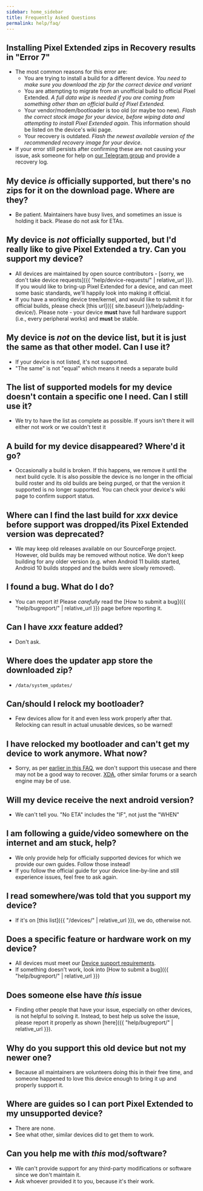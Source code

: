 ```yaml
---
sidebar: home_sidebar
title: Frequently Asked Questions
permalink: help/faq/
---
```


## Installing Pixel Extended zips in Recovery results in "Error 7"
 - The most common reasons for this error are:
   - You are trying to install a build for a different device. _You need to make sure you download the zip for the correct device *and* variant_
   - You are attempting to migrate from an unofficial build to official Pixel Extended. _A full data wipe is needed if you are coming from something other than an official build of Pixel Extended._
   - Your vendor/modem/bootloader is too old (or maybe too new). _Flash the correct stock image for your device, before wiping data and attempting to install Pixel Extended again_. This information should be listed on the device's wiki page.
   - Your recovery is outdated. _Flash the newest available version of the recommended recovery image for your device_.
 - If your error still persists after confirming these are not causing your issue, ask someone for help on [our Telegram group](https://t.me/pixelextended) and provide a recovery log.

## My device _is_ officially supported, but there's no zips for it on the download page. Where are they?
 - Be patient. Maintainers have busy lives, and sometimes an issue is holding it back. Please do not ask for ETAs.

## My device is _not_ officially supported, but I'd really like to give Pixel Extended a try. Can you support my device?
 - All devices are maintained by open source contributors - [sorry, we don't take device requests]({{ "help/device-requests/" | relative_url }}). If you would like to bring-up Pixel Extended for a device, and can meet some basic standards, we'll happily look into making it official.
 - If you have a working device tree/kernel, and would like to submit it for official builds, please check [this url]({{ site.baseurl }}/help/adding-device/). Please note - your device **must** have full hardware support (i.e., every peripheral works) and **must** be stable.

## My device is _not_ on the device list, but it is just the same as that other model. Can I use it?
 - If your device is not listed, it's not supported.
 - "The same" is not "equal" which means it needs a separate build

## The list of supported models for my device doesn't contain a specific one I need. Can I still use it?
 - We try to have the list as complete as possible. If yours isn't there it will either not work or we couldn't test it

## A build for my device disappeared? Where'd it go?
 - Occasionally a build is broken. If this happens, we remove it until the next build cycle. It is also possible the device is no longer in the official build roster and its old builds are being purged, or that the version it supported is no longer supported. You can check your device's wiki page to confirm support status.

## Where can I find the last build for _xxx_ device before support was dropped/its Pixel Extended version was deprecated?
 - We may keep old releases available on our SourceForge project. However, old builds may be removed without notice. We don't keep building for any older version (e.g. when Android 11 builds started, Android 10 builds stopped and the builds were slowly removed).

## I found a bug. What do I do?
 - You can report it! Please _carefully_ read the [How to submit a bug]({{ "help/bugreport/" | relative_url }}) page before reporting it.

## Can I have _xxx_ feature added?
 - Don't ask.

## Where does the updater app store the downloaded zip?
 - `/data/system_updates/`

## Can/should I relock my bootloader?
 - Few devices allow for it and even less work properly after that. Relocking can result in actual unusable devices, so be warned!

## I have relocked my bootloader and can't get my device to work anymore. What now?
 - Sorry, as per [earlier in this FAQ](#canshould-i-relock-my-bootloader), we don't support this usecase and there may not be a good way to recover.
   [XDA](https://www.xda-developers.com), other similar forums or a search engine may be of use.

## Will my device receive the next android version?
 - We can't tell you. "No ETA" includes the "IF", not just the "WHEN"

## I am following a guide/video somewhere on the internet and am stuck, help?
 - We only provide help for officially supported devices for which we provide our own guides. Follow those instead!
 - If you follow the official guide for your device line-by-line and still experience issues, feel free to ask again.

## I read somewhere/was told that you support my device?
 - If it's on [this list]({{ "/devices/" | relative_url }}), we do, otherwise not.

## Does a specific feature or hardware work on my device?
 - All devices must meet our [Device support requirements](https://github.com/PixelExtended/docs/blob/master/device_requirements.md).
 - If something doesn't work, look into [How to submit a bug]({{ "help/bugreport/" | relative_url }})

## Does someone else have _this_ issue
 - Finding other people that have your issue, especially on other devices, is not helpful to solving it. Instead, to best help us solve the issue, please report it properly as shown [here]({{ "help/bugreport/" | relative_url }}).

## Why do you support this old device but not my newer one?
 - Because all maintainers are volunteers doing this in their free time, and someone happened to love this device enough to bring it up and properly support it.

## Where are guides so I can port Pixel Extended to my unsupported device?
 - There are none.
 - See what other, similar devices did to get them to work.

## Can you help me with _this_ mod/software?
 - We can't provide support for any third-party modifications or software since we don't maintain it.
 - Ask whoever provided it to you, because it's their work.
